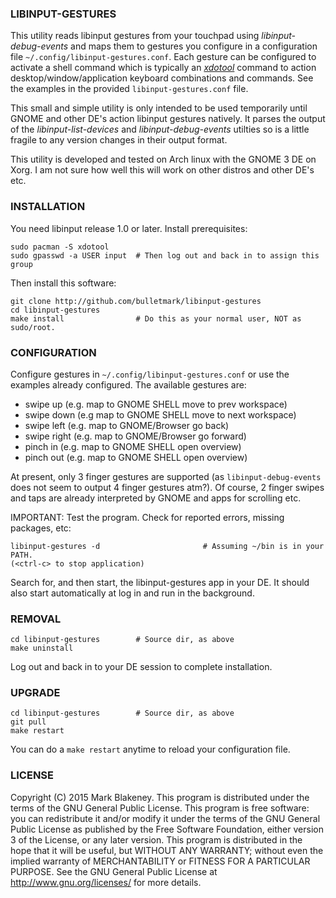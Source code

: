 ### LIBINPUT-GESTURES

This utility reads libinput gestures from your touchpad using
_libinput-debug-events_ and maps them to gestures you configure in a
configuration file `~/.config/libinput-gestures.conf`. Each gesture can
be configured to activate a shell command which is typically an
[_xdotool_](http://www.semicomplete.com/projects/xdotool/) command to
action desktop/window/application keyboard combinations and commands.
See the examples in the provided `libinput-gestures.conf` file.

This small and simple utility is only intended to be used temporarily
until GNOME and other DE's action libinput gestures natively.
It parses the output of the _libinput-list-devices_ and
_libinput-debug-events_ utilties so is a little fragile to any version
changes in their output format.

This utility is developed and tested on Arch linux with the GNOME
3 DE on Xorg. I am not sure how well this will work on other distros and other
DE's etc.

### INSTALLATION

You need libinput release 1.0 or later. Install prerequisites:

    sudo pacman -S xdotool
    sudo gpasswd -a USER input  # Then log out and back in to assign this group

Then install this software:

    git clone http://github.com/bulletmark/libinput-gestures
    cd libinput-gestures
    make install                # Do this as your normal user, NOT as sudo/root.

### CONFIGURATION

Configure gestures in `~/.config/libinput-gestures.conf` or use the
examples already configured. The available gestures are:

- swipe up (e.g. map to GNOME SHELL move to prev workspace)
- swipe down (e.g map to GNOME SHELL move to next workspace)
- swipe left (e.g. map to GNOME/Browser go back)
- swipe right (e.g. map to GNOME/Browser go forward)
- pinch in (e.g. map to GNOME SHELL open overview)
- pinch out (e.g. map to GNOME SHELL open overview)

At present, only 3 finger gestures are supported (as
`libinput-debug-events` does not seem to output 4 finger gestures atm?).
Of course, 2 finger swipes and taps are already interpreted by GNOME and
apps for scrolling etc.

IMPORTANT: Test the program. Check for reported errors, missing packages, etc:

    libinput-gestures -d                       # Assuming ~/bin is in your PATH.
    (<ctrl-c> to stop application)

Search for, and then start, the libinput-gestures app in your DE. It
should also start automatically at log in and run in the background.

### REMOVAL

    cd libinput-gestures        # Source dir, as above
    make uninstall

Log out and back in to your DE session to complete installation.

### UPGRADE

    cd libinput-gestures        # Source dir, as above
    git pull
    make restart

You can do a `make restart` anytime to reload your configuration file.

### LICENSE

Copyright (C) 2015 Mark Blakeney. This program is distributed under the
terms of the GNU General Public License.
This program is free software: you can redistribute it and/or modify it
under the terms of the GNU General Public License as published by the
Free Software Foundation, either version 3 of the License, or any later
version.
This program is distributed in the hope that it will be useful, but
WITHOUT ANY WARRANTY; without even the implied warranty of
MERCHANTABILITY or FITNESS FOR A PARTICULAR PURPOSE. See the GNU General
Public License at <http://www.gnu.org/licenses/> for more details.

<!-- vim: se ai syn=markdown: -->
